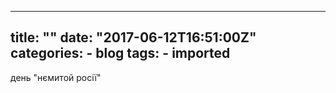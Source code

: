
---
title: ""
date: "2017-06-12T16:51:00Z"
categories:
    - blog
tags:
    - imported
---

день "нємитой росії"
